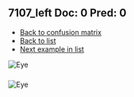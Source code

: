## 7107_left Doc: 0 Pred: 0
- [Back to confusion matrix](https://github.com/juliandewit/kaggle_retinopathy/blob/master/matrix.md)
- [Back to list](https://github.com/juliandewit/kaggle_retinopathy/blob/master/lists/00/list.md)
- [Next example in list](https://github.com/juliandewit/kaggle_retinopathy/blob/master/lists/00/71/7108_left.md)

![Eye](https://retinopaty.blob.core.windows.net/size1024/7107_left_0.jpeg)

### 

![Eye]()
